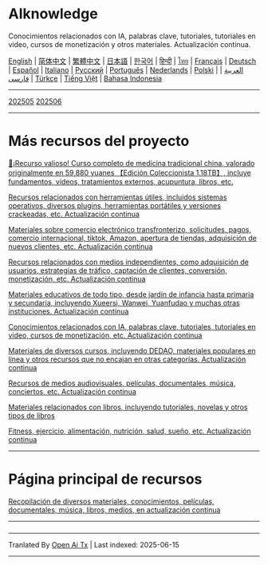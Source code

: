 # AIknowledge
Conocimientos relacionados con IA, palabras clave, tutoriales, tutoriales en video, cursos de monetización y otros materiales. Actualización continua.


[English](https://openaitx.github.io/view.html?user=mswnlz&project=AIknowledge&lang=en) | [简体中文](https://openaitx.github.io/view.html?user=mswnlz&project=AIknowledge&lang=zh-CN) | [繁體中文](https://openaitx.github.io/view.html?user=mswnlz&project=AIknowledge&lang=zh-TW) | [日本語](https://openaitx.github.io/view.html?user=mswnlz&project=AIknowledge&lang=ja) | [한국어](https://openaitx.github.io/view.html?user=mswnlz&project=AIknowledge&lang=ko) | [हिन्दी](https://openaitx.github.io/view.html?user=mswnlz&project=AIknowledge&lang=hi) | [ไทย](https://openaitx.github.io/view.html?user=mswnlz&project=AIknowledge&lang=th) | [Français](https://openaitx.github.io/view.html?user=mswnlz&project=AIknowledge&lang=fr) | [Deutsch](https://openaitx.github.io/view.html?user=mswnlz&project=AIknowledge&lang=de) | [Español](https://openaitx.github.io/view.html?user=mswnlz&project=AIknowledge&lang=es) | [Italiano](https://openaitx.github.io/view.html?user=mswnlz&project=AIknowledge&lang=it) | [Русский](https://openaitx.github.io/view.html?user=mswnlz&project=AIknowledge&lang=ru) | [Português](https://openaitx.github.io/view.html?user=mswnlz&project=AIknowledge&lang=pt) | [Nederlands](https://openaitx.github.io/view.html?user=mswnlz&project=AIknowledge&lang=nl) | [Polski](https://openaitx.github.io/view.html?user=mswnlz&project=AIknowledge&lang=pl) | [العربية](https://openaitx.github.io/view.html?user=mswnlz&project=AIknowledge&lang=ar) | [فارسی](https://openaitx.github.io/view.html?user=mswnlz&project=AIknowledge&lang=fa) | [Türkçe](https://openaitx.github.io/view.html?user=mswnlz&project=AIknowledge&lang=tr) | [Tiếng Việt](https://openaitx.github.io/view.html?user=mswnlz&project=AIknowledge&lang=vi) | [Bahasa Indonesia](https://openaitx.github.io/view.html?user=mswnlz&project=AIknowledge&lang=id)

------------
[202505](https://raw.githubusercontent.com/mswnlz/AIknowledge/main/202505.md)
[202506](https://raw.githubusercontent.com/mswnlz/AIknowledge/main/202506.md)


---------------
# Más recursos del proyecto

[🎁¡Recurso valioso! Curso completo de medicina tradicional china, valorado originalmente en 59,880 yuanes 【Edición Coleccionista 1.18TB】, incluye fundamentos, videos, tratamientos externos, acupuntura, libros, etc.](https://github.com/mswnlz/chinese-traditional)

[Recursos relacionados con herramientas útiles, incluidos sistemas operativos, diversos plugins, herramientas portátiles y versiones crackeadas, etc. Actualización continua](https://github.com/mswnlz/tools)

[Materiales sobre comercio electrónico transfronterizo, solicitudes, pagos, comercio internacional, tiktok, Amazon, apertura de tiendas, adquisición de nuevos clientes, etc. Actualización continua](https://github.com/mswnlz/cross-border)

[Recursos relacionados con medios independientes, como adquisición de usuarios, estrategias de tráfico, captación de clientes, conversión, monetización, etc. Actualización continua](https://github.com/mswnlz/self-media)

[Materiales educativos de todo tipo, desde jardín de infancia hasta primaria y secundaria, incluyendo Xueersi, Wanwei, Yuanfudao y muchas otras instituciones. Actualización continua](https://github.com/mswnlz/edu-knowlege)

[Conocimientos relacionados con IA, palabras clave, tutoriales, tutoriales en video, cursos de monetización, etc. Actualización continua](https://github.com/mswnlz/AIknowledge)

[Materiales de diversos cursos, incluyendo DEDAO, materiales populares en línea y otros recursos que no encajan en otras categorías. Actualización continua](https://github.com/mswnlz/curriculum)

[Recursos de medios audiovisuales, películas, documentales, música, conciertos, etc. Actualización continua](https://github.com/mswnlz/movies)

[Materiales relacionados con libros, incluyendo tutoriales, novelas y otros tipos de libros](https://github.com/mswnlz/book)

[Fitness, ejercicio, alimentación, nutrición, salud, sueño, etc. Actualización continua](https://github.com/mswnlz/healthy)

---------------

# Página principal de recursos
[Recopilación de diversos materiales, conocimientos, películas, documentales, música, libros, medios, en actualización continua](https://github.com/mswnlz)

---------------


###

---

Tranlated By [Open Ai Tx](https://github.com/OpenAiTx/OpenAiTx) | Last indexed: 2025-06-15

---